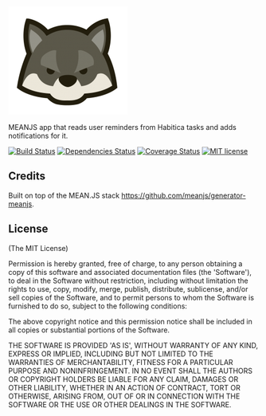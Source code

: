 [![habiticaremembers Logo](https://github.com/nickrfer/habiticaremembers/blob/master/modules/core/client/img/brand/logo.png)](https://habiticaremembers.herokuapp.com)

MEANJS app that reads user reminders from Habitica tasks and adds notifications for it.

[![Build Status](https://travis-ci.org/nickrfer/habiticaremembers.svg?branch=master)](https://travis-ci.org/nickrfer/habiticaremembers)
[![Dependencies Status](https://david-dm.org/nickrfer/habiticaremembers.svg)](https://david-dm.org/nickrfer/habiticaremembers)
[![Coverage Status](https://coveralls.io/repos/nickrfer/habiticaremembers/badge.svg?branch=master&service=github)](https://coveralls.io/github/nickrfer/habiticaremembers?branch=master)
[![MIT license](http://img.shields.io/badge/license-MIT-brightgreen.svg)](http://opensource.org/licenses/MIT)


## Credits
Built on top of the MEAN.JS stack https://github.com/meanjs/generator-meanjs.

## License
(The MIT License)

Permission is hereby granted, free of charge, to any person obtaining
a copy of this software and associated documentation files (the
'Software'), to deal in the Software without restriction, including
without limitation the rights to use, copy, modify, merge, publish,
distribute, sublicense, and/or sell copies of the Software, and to
permit persons to whom the Software is furnished to do so, subject to
the following conditions:

The above copyright notice and this permission notice shall be
included in all copies or substantial portions of the Software.

THE SOFTWARE IS PROVIDED 'AS IS', WITHOUT WARRANTY OF ANY KIND,
EXPRESS OR IMPLIED, INCLUDING BUT NOT LIMITED TO THE WARRANTIES OF
MERCHANTABILITY, FITNESS FOR A PARTICULAR PURPOSE AND NONINFRINGEMENT.
IN NO EVENT SHALL THE AUTHORS OR COPYRIGHT HOLDERS BE LIABLE FOR ANY
CLAIM, DAMAGES OR OTHER LIABILITY, WHETHER IN AN ACTION OF CONTRACT,
TORT OR OTHERWISE, ARISING FROM, OUT OF OR IN CONNECTION WITH THE
SOFTWARE OR THE USE OR OTHER DEALINGS IN THE SOFTWARE.
